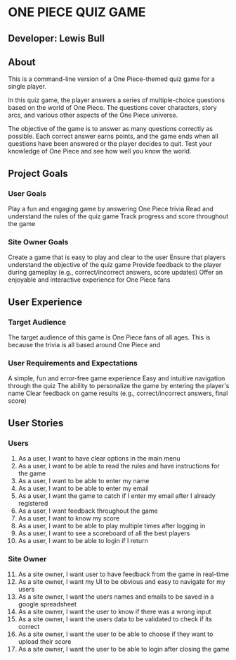 # ONE PIECE QUIZ GAME
## Developer: Lewis Bull

## About
This is a command-line version of a One Piece-themed quiz game for a single player.

In this quiz game, the player answers a series of multiple-choice questions based on the world of One Piece. The questions cover characters, story arcs, and various other aspects of the One Piece universe.

The objective of the game is to answer as many questions correctly as possible. Each correct answer earns points, and the game ends when all questions have been answered or the player decides to quit. Test your knowledge of One Piece and see how well you know the world.

## Project Goals

### User Goals

Play a fun and engaging game by answering One Piece trivia
Read and understand the rules of the quiz game
Track progress and score throughout the game

### Site Owner Goals

Create a game that is easy to play and clear to the user
Ensure that players understand the objective of the quiz game
Provide feedback to the player during gameplay (e.g., correct/incorrect answers, score updates)
Offer an enjoyable and interactive experience for One Piece fans

## User Experience

### Target Audience
The target audience of this game is One Piece fans of all ages. This is because the trivia is all based around One Piece and 

### User Requirements and Expectations

A simple, fun and error-free game experience
Easy and intuitive navigation through the quiz
The ability to personalize the game by entering the player's name
Clear feedback on game results (e.g., correct/incorrect answers, final score)

## User Stories

### Users
1. As a user, I want to have clear options in the main menu
2. As a user, I want to be able to read the rules and have instructions for the game
3. As a user, I want to be able to enter my name
4. As a user, I want to be able to enter my email
5. As a user, I want the game to catch if I enter my email after I already registered
6. As a user, I want feedback throughout the game
7. As a user, I want to know my score
8. As a user, I want to be able to play multiple times after logging in
9. As a user, I want to see a scoreboard of all the best players
10. As a user, I want to be able to login if I return

### Site Owner 
11. As a site owner, I want user to have feedback from the game in real-time 
12. As a site owner, I want my UI to be obvious and easy to navigate for my users
13. As a site owner, I want the users names and emails to be saved in a google spreadsheet
14. As a site owner, I want the user to know if there was a wrong input
15. As a site owner, I want the users data to be validated to check if its correct
16. As a site owner, I want the user to be able to choose if they want to upload their score
17. As a site owner, I want the user to be able to login after closing the game
